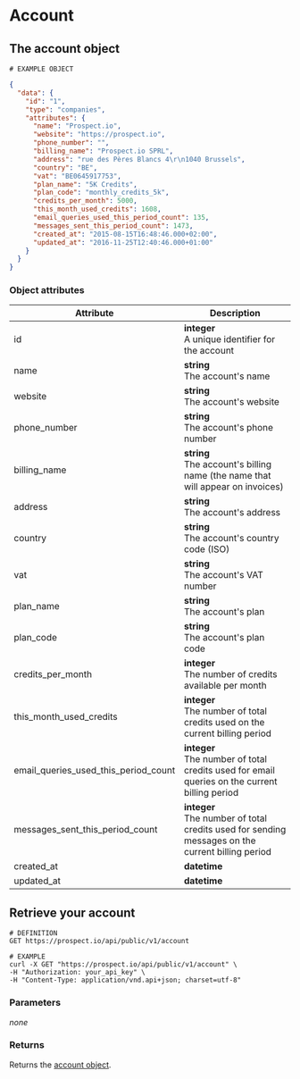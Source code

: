 # Account
## The account object
```
# EXAMPLE OBJECT
```

```json
{
  "data": {
    "id": "1",
    "type": "companies",
    "attributes": {
      "name": "Prospect.io",
      "website": "https://prospect.io",
      "phone_number": "",
      "billing_name": "Prospect.io SPRL",
      "address": "rue des Pères Blancs 4\r\n1040 Brussels",
      "country": "BE",
      "vat": "BE0645917753",
      "plan_name": "5K Credits",
      "plan_code": "monthly_credits_5k",
      "credits_per_month": 5000,
      "this_month_used_credits": 1608,
      "email_queries_used_this_period_count": 135,
      "messages_sent_this_period_count": 1473,
      "created_at": "2015-08-15T16:48:46.000+02:00",
      "updated_at": "2016-11-25T12:40:46.000+01:00"
    }
  }
}
```

### Object attributes
Attribute | Description
--------- | -----------
id | **integer** <br />A unique identifier for the account
name | **string** <br />The account's name
website | **string** <br />The account's website
phone_number | **string** <br />The account's phone number
billing_name | **string** <br />The account's billing name (the name that will appear on invoices)
address | **string** <br />The account's address
country | **string** <br />The account's country code (ISO)
vat | **string** <br />The account's VAT number
plan_name | **string** <br />The account's plan
plan_code | **string** <br />The account's plan code
credits_per_month | **integer** <br />The number of credits available per month
this_month_used_credits | **integer** <br />The number of total credits used on the current billing period
email_queries_used_this_period_count | **integer** <br />The number of total credits used for email queries on the current billing period
messages_sent_this_period_count | **integer** <br />The number of total credits used for sending messages on the current billing period
created_at | **datetime**
updated_at | **datetime**

## Retrieve your account
```shell
# DEFINITION
GET https://prospect.io/api/public/v1/account

# EXAMPLE
curl -X GET "https://prospect.io/api/public/v1/account" \
-H "Authorization: your_api_key" \
-H "Content-Type: application/vnd.api+json; charset=utf-8"
```

### Parameters
*none*

### Returns
Returns the [account object](#the-account-object).
